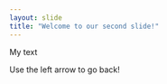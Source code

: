 ```yaml
---
layout: slide
title: "Welcome to our second slide!"
---
```

My text

Use the left arrow to go back!
